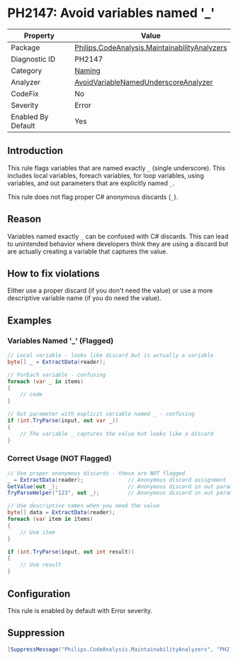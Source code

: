 # PH2147: Avoid variables named '_'

| Property | Value  |
|--|--|
| Package | [Philips.CodeAnalysis.MaintainabilityAnalyzers](https://www.nuget.org/packages/Philips.CodeAnalysis.MaintainabilityAnalyzers) |
| Diagnostic ID | PH2147 |
| Category  | [Naming](../Naming.md) |
| Analyzer | [AvoidVariableNamedUnderscoreAnalyzer](https://github.com/philips-software/roslyn-analyzers/blob/main/Philips.CodeAnalysis.MaintainabilityAnalyzers/Naming/AvoidVariableNamedUnderscoreAnalyzer.cs)
| CodeFix  | No |
| Severity | Error |
| Enabled By Default | Yes |

## Introduction

This rule flags variables that are named exactly `_` (single underscore). This includes local variables, foreach variables, for loop variables, using variables, and out parameters that are explicitly named `_`.

This rule does not flag proper C# anonymous discards (`_`).

## Reason

Variables named exactly `_` can be confused with C# discards. This can lead to unintended behavior where developers think they are using a discard but are actually creating a variable that captures the value.

## How to fix violations

Either use a proper discard (if you don't need the value) or use a more descriptive variable name (if you do need the value).

## Examples

### Variables Named '_' (Flagged)

```csharp
// Local variable - looks like discard but is actually a variable
byte[] _ = ExtractData(reader);

// ForEach variable - confusing
foreach (var _ in items)
{
    // code
}

// Out parameter with explicit variable named _ - confusing
if (int.TryParse(input, out var _))
{
    // The variable _ captures the value but looks like a discard
}
```

### Correct Usage (NOT Flagged)

```csharp
// Use proper anonymous discards - these are NOT flagged
_ = ExtractData(reader);              // Anonymous discard assignment
GetValue(out _);                      // Anonymous discard in out parameter
TryParseHelper("123", out _);         // Anonymous discard in out parameter

// Use descriptive names when you need the value
byte[] data = ExtractData(reader);
foreach (var item in items)
{
    // Use item
}

if (int.TryParse(input, out int result))
{
    // Use result
}
```

## Configuration

This rule is enabled by default with Error severity.

## Suppression

```csharp
[SuppressMessage("Philips.CodeAnalysis.MaintainabilityAnalyzers", "PH2147:Avoid variables named '_'", Justification = "Reviewed.")]
```